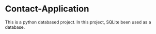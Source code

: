 # Contact-Application
This is a python databased project. In this project, SQLite been used as a database.
